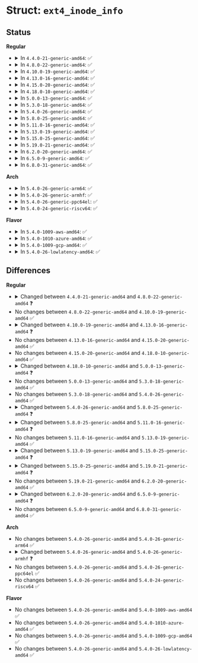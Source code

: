 # Struct: <code>ext4_inode_info</code>

## Status
<b>Regular</b>
<ul>
<li>
<details>
<summary>In <code>4.4.0-21-generic-amd64</code>: ✅</summary>

```c
struct ext4_inode_info {
    __le32[15] i_data;
    __u32 i_dtime;
    ext4_fsblk_t i_file_acl;
    ext4_group_t i_block_group;
    ext4_lblk_t i_dir_start_lookup;
    long unsigned int i_flags;
    struct rw_semaphore xattr_sem;
    struct list_head i_orphan;
    loff_t i_disksize;
    struct rw_semaphore i_data_sem;
    struct inode vfs_inode;
    struct jbd2_inode * jinode;
    spinlock_t i_raw_lock;
    struct timespec i_crtime;
    struct list_head i_prealloc_list;
    spinlock_t i_prealloc_lock;
    struct ext4_es_tree i_es_tree;
    rwlock_t i_es_lock;
    struct list_head i_es_list;
    unsigned int i_es_all_nr;
    unsigned int i_es_shk_nr;
    ext4_lblk_t i_es_shrink_lblk;
    ext4_group_t i_last_alloc_group;
    unsigned int i_reserved_data_blocks;
    unsigned int i_reserved_meta_blocks;
    unsigned int i_allocated_meta_blocks;
    ext4_lblk_t i_da_metadata_calc_last_lblock;
    int i_da_metadata_calc_len;
    __u16 i_extra_isize;
    u16 i_inline_off;
    u16 i_inline_size;
    qsize_t i_reserved_quota;
    spinlock_t i_completed_io_lock;
    struct list_head i_rsv_conversion_list;
    atomic_t i_ioend_count;
    atomic_t i_unwritten;
    struct work_struct i_rsv_conversion_work;
    spinlock_t i_block_reservation_lock;
    tid_t i_sync_tid;
    tid_t i_datasync_tid;
    struct dquot *[3] i_dquot;
    __u32 i_csum_seed;
    struct ext4_crypt_info * i_crypt_info;
}
```
</details>
</li>
<li>
<details>
<summary>In <code>4.8.0-22-generic-amd64</code>: ✅</summary>

```c
struct ext4_inode_info {
    __le32[15] i_data;
    __u32 i_dtime;
    ext4_fsblk_t i_file_acl;
    ext4_group_t i_block_group;
    ext4_lblk_t i_dir_start_lookup;
    long unsigned int i_flags;
    struct rw_semaphore xattr_sem;
    struct list_head i_orphan;
    loff_t i_disksize;
    struct rw_semaphore i_data_sem;
    struct rw_semaphore i_mmap_sem;
    struct inode vfs_inode;
    struct jbd2_inode * jinode;
    spinlock_t i_raw_lock;
    struct timespec i_crtime;
    struct list_head i_prealloc_list;
    spinlock_t i_prealloc_lock;
    struct ext4_es_tree i_es_tree;
    rwlock_t i_es_lock;
    struct list_head i_es_list;
    unsigned int i_es_all_nr;
    unsigned int i_es_shk_nr;
    ext4_lblk_t i_es_shrink_lblk;
    ext4_group_t i_last_alloc_group;
    unsigned int i_reserved_data_blocks;
    unsigned int i_reserved_meta_blocks;
    unsigned int i_allocated_meta_blocks;
    ext4_lblk_t i_da_metadata_calc_last_lblock;
    int i_da_metadata_calc_len;
    __u16 i_extra_isize;
    u16 i_inline_off;
    u16 i_inline_size;
    qsize_t i_reserved_quota;
    spinlock_t i_completed_io_lock;
    struct list_head i_rsv_conversion_list;
    struct work_struct i_rsv_conversion_work;
    atomic_t i_unwritten;
    spinlock_t i_block_reservation_lock;
    tid_t i_sync_tid;
    tid_t i_datasync_tid;
    struct dquot *[3] i_dquot;
    __u32 i_csum_seed;
    kprojid_t i_projid;
}
```
</details>
</li>
<li>
<details>
<summary>In <code>4.10.0-19-generic-amd64</code>: ✅</summary>

```c
struct ext4_inode_info {
    __le32[15] i_data;
    __u32 i_dtime;
    ext4_fsblk_t i_file_acl;
    ext4_group_t i_block_group;
    ext4_lblk_t i_dir_start_lookup;
    long unsigned int i_flags;
    struct rw_semaphore xattr_sem;
    struct list_head i_orphan;
    loff_t i_disksize;
    struct rw_semaphore i_data_sem;
    struct rw_semaphore i_mmap_sem;
    struct inode vfs_inode;
    struct jbd2_inode * jinode;
    spinlock_t i_raw_lock;
    struct timespec i_crtime;
    struct list_head i_prealloc_list;
    spinlock_t i_prealloc_lock;
    struct ext4_es_tree i_es_tree;
    rwlock_t i_es_lock;
    struct list_head i_es_list;
    unsigned int i_es_all_nr;
    unsigned int i_es_shk_nr;
    ext4_lblk_t i_es_shrink_lblk;
    ext4_group_t i_last_alloc_group;
    unsigned int i_reserved_data_blocks;
    unsigned int i_reserved_meta_blocks;
    unsigned int i_allocated_meta_blocks;
    ext4_lblk_t i_da_metadata_calc_last_lblock;
    int i_da_metadata_calc_len;
    __u16 i_extra_isize;
    u16 i_inline_off;
    u16 i_inline_size;
    qsize_t i_reserved_quota;
    spinlock_t i_completed_io_lock;
    struct list_head i_rsv_conversion_list;
    struct work_struct i_rsv_conversion_work;
    atomic_t i_unwritten;
    spinlock_t i_block_reservation_lock;
    tid_t i_sync_tid;
    tid_t i_datasync_tid;
    struct dquot *[3] i_dquot;
    __u32 i_csum_seed;
    kprojid_t i_projid;
}
```
</details>
</li>
<li>
<details>
<summary>In <code>4.13.0-16-generic-amd64</code>: ✅</summary>

```c
struct ext4_inode_info {
    __le32[15] i_data;
    __u32 i_dtime;
    ext4_fsblk_t i_file_acl;
    ext4_group_t i_block_group;
    ext4_lblk_t i_dir_start_lookup;
    long unsigned int i_flags;
    struct rw_semaphore xattr_sem;
    struct list_head i_orphan;
    loff_t i_disksize;
    struct rw_semaphore i_data_sem;
    struct rw_semaphore i_mmap_sem;
    struct inode vfs_inode;
    struct jbd2_inode * jinode;
    spinlock_t i_raw_lock;
    struct timespec i_crtime;
    struct list_head i_prealloc_list;
    spinlock_t i_prealloc_lock;
    struct ext4_es_tree i_es_tree;
    rwlock_t i_es_lock;
    struct list_head i_es_list;
    unsigned int i_es_all_nr;
    unsigned int i_es_shk_nr;
    ext4_lblk_t i_es_shrink_lblk;
    ext4_group_t i_last_alloc_group;
    unsigned int i_reserved_data_blocks;
    ext4_lblk_t i_da_metadata_calc_last_lblock;
    int i_da_metadata_calc_len;
    __u16 i_extra_isize;
    u16 i_inline_off;
    u16 i_inline_size;
    qsize_t i_reserved_quota;
    spinlock_t i_completed_io_lock;
    struct list_head i_rsv_conversion_list;
    struct work_struct i_rsv_conversion_work;
    atomic_t i_unwritten;
    spinlock_t i_block_reservation_lock;
    tid_t i_sync_tid;
    tid_t i_datasync_tid;
    struct dquot *[3] i_dquot;
    __u32 i_csum_seed;
    kprojid_t i_projid;
}
```
</details>
</li>
<li>
<details>
<summary>In <code>4.15.0-20-generic-amd64</code>: ✅</summary>

```c
struct ext4_inode_info {
    __le32[15] i_data;
    __u32 i_dtime;
    ext4_fsblk_t i_file_acl;
    ext4_group_t i_block_group;
    ext4_lblk_t i_dir_start_lookup;
    long unsigned int i_flags;
    struct rw_semaphore xattr_sem;
    struct list_head i_orphan;
    loff_t i_disksize;
    struct rw_semaphore i_data_sem;
    struct rw_semaphore i_mmap_sem;
    struct inode vfs_inode;
    struct jbd2_inode * jinode;
    spinlock_t i_raw_lock;
    struct timespec i_crtime;
    struct list_head i_prealloc_list;
    spinlock_t i_prealloc_lock;
    struct ext4_es_tree i_es_tree;
    rwlock_t i_es_lock;
    struct list_head i_es_list;
    unsigned int i_es_all_nr;
    unsigned int i_es_shk_nr;
    ext4_lblk_t i_es_shrink_lblk;
    ext4_group_t i_last_alloc_group;
    unsigned int i_reserved_data_blocks;
    ext4_lblk_t i_da_metadata_calc_last_lblock;
    int i_da_metadata_calc_len;
    __u16 i_extra_isize;
    u16 i_inline_off;
    u16 i_inline_size;
    qsize_t i_reserved_quota;
    spinlock_t i_completed_io_lock;
    struct list_head i_rsv_conversion_list;
    struct work_struct i_rsv_conversion_work;
    atomic_t i_unwritten;
    spinlock_t i_block_reservation_lock;
    tid_t i_sync_tid;
    tid_t i_datasync_tid;
    struct dquot *[3] i_dquot;
    __u32 i_csum_seed;
    kprojid_t i_projid;
}
```
</details>
</li>
<li>
<details>
<summary>In <code>4.18.0-10-generic-amd64</code>: ✅</summary>

```c
struct ext4_inode_info {
    __le32[15] i_data;
    __u32 i_dtime;
    ext4_fsblk_t i_file_acl;
    ext4_group_t i_block_group;
    ext4_lblk_t i_dir_start_lookup;
    long unsigned int i_flags;
    struct rw_semaphore xattr_sem;
    struct list_head i_orphan;
    loff_t i_disksize;
    struct rw_semaphore i_data_sem;
    struct rw_semaphore i_mmap_sem;
    struct inode vfs_inode;
    struct jbd2_inode * jinode;
    spinlock_t i_raw_lock;
    struct timespec i_crtime;
    struct list_head i_prealloc_list;
    spinlock_t i_prealloc_lock;
    struct ext4_es_tree i_es_tree;
    rwlock_t i_es_lock;
    struct list_head i_es_list;
    unsigned int i_es_all_nr;
    unsigned int i_es_shk_nr;
    ext4_lblk_t i_es_shrink_lblk;
    ext4_group_t i_last_alloc_group;
    unsigned int i_reserved_data_blocks;
    ext4_lblk_t i_da_metadata_calc_last_lblock;
    int i_da_metadata_calc_len;
    __u16 i_extra_isize;
    u16 i_inline_off;
    u16 i_inline_size;
    qsize_t i_reserved_quota;
    spinlock_t i_completed_io_lock;
    struct list_head i_rsv_conversion_list;
    struct work_struct i_rsv_conversion_work;
    atomic_t i_unwritten;
    spinlock_t i_block_reservation_lock;
    tid_t i_sync_tid;
    tid_t i_datasync_tid;
    struct dquot *[3] i_dquot;
    __u32 i_csum_seed;
    kprojid_t i_projid;
}
```
</details>
</li>
<li>
<details>
<summary>In <code>5.0.0-13-generic-amd64</code>: ✅</summary>

```c
struct ext4_inode_info {
    __le32[15] i_data;
    __u32 i_dtime;
    ext4_fsblk_t i_file_acl;
    ext4_group_t i_block_group;
    ext4_lblk_t i_dir_start_lookup;
    long unsigned int i_flags;
    struct rw_semaphore xattr_sem;
    struct list_head i_orphan;
    loff_t i_disksize;
    struct rw_semaphore i_data_sem;
    struct rw_semaphore i_mmap_sem;
    struct inode vfs_inode;
    struct jbd2_inode * jinode;
    spinlock_t i_raw_lock;
    struct timespec64 i_crtime;
    struct list_head i_prealloc_list;
    spinlock_t i_prealloc_lock;
    struct ext4_es_tree i_es_tree;
    rwlock_t i_es_lock;
    struct list_head i_es_list;
    unsigned int i_es_all_nr;
    unsigned int i_es_shk_nr;
    ext4_lblk_t i_es_shrink_lblk;
    ext4_group_t i_last_alloc_group;
    unsigned int i_reserved_data_blocks;
    ext4_lblk_t i_da_metadata_calc_last_lblock;
    int i_da_metadata_calc_len;
    struct ext4_pending_tree i_pending_tree;
    __u16 i_extra_isize;
    u16 i_inline_off;
    u16 i_inline_size;
    qsize_t i_reserved_quota;
    spinlock_t i_completed_io_lock;
    struct list_head i_rsv_conversion_list;
    struct work_struct i_rsv_conversion_work;
    atomic_t i_unwritten;
    spinlock_t i_block_reservation_lock;
    tid_t i_sync_tid;
    tid_t i_datasync_tid;
    struct dquot *[3] i_dquot;
    __u32 i_csum_seed;
    kprojid_t i_projid;
}
```
</details>
</li>
<li>
<details>
<summary>In <code>5.3.0-18-generic-amd64</code>: ✅</summary>

```c
struct ext4_inode_info {
    __le32[15] i_data;
    __u32 i_dtime;
    ext4_fsblk_t i_file_acl;
    ext4_group_t i_block_group;
    ext4_lblk_t i_dir_start_lookup;
    long unsigned int i_flags;
    struct rw_semaphore xattr_sem;
    struct list_head i_orphan;
    loff_t i_disksize;
    struct rw_semaphore i_data_sem;
    struct rw_semaphore i_mmap_sem;
    struct inode vfs_inode;
    struct jbd2_inode * jinode;
    spinlock_t i_raw_lock;
    struct timespec64 i_crtime;
    struct list_head i_prealloc_list;
    spinlock_t i_prealloc_lock;
    struct ext4_es_tree i_es_tree;
    rwlock_t i_es_lock;
    struct list_head i_es_list;
    unsigned int i_es_all_nr;
    unsigned int i_es_shk_nr;
    ext4_lblk_t i_es_shrink_lblk;
    ext4_group_t i_last_alloc_group;
    unsigned int i_reserved_data_blocks;
    ext4_lblk_t i_da_metadata_calc_last_lblock;
    int i_da_metadata_calc_len;
    struct ext4_pending_tree i_pending_tree;
    __u16 i_extra_isize;
    u16 i_inline_off;
    u16 i_inline_size;
    qsize_t i_reserved_quota;
    spinlock_t i_completed_io_lock;
    struct list_head i_rsv_conversion_list;
    struct work_struct i_rsv_conversion_work;
    atomic_t i_unwritten;
    spinlock_t i_block_reservation_lock;
    tid_t i_sync_tid;
    tid_t i_datasync_tid;
    struct dquot *[3] i_dquot;
    __u32 i_csum_seed;
    kprojid_t i_projid;
}
```
</details>
</li>
<li>
<details>
<summary>In <code>5.4.0-26-generic-amd64</code>: ✅</summary>

```c
struct ext4_inode_info {
    __le32[15] i_data;
    __u32 i_dtime;
    ext4_fsblk_t i_file_acl;
    ext4_group_t i_block_group;
    ext4_lblk_t i_dir_start_lookup;
    long unsigned int i_flags;
    struct rw_semaphore xattr_sem;
    struct list_head i_orphan;
    loff_t i_disksize;
    struct rw_semaphore i_data_sem;
    struct rw_semaphore i_mmap_sem;
    struct inode vfs_inode;
    struct jbd2_inode * jinode;
    spinlock_t i_raw_lock;
    struct timespec64 i_crtime;
    struct list_head i_prealloc_list;
    spinlock_t i_prealloc_lock;
    struct ext4_es_tree i_es_tree;
    rwlock_t i_es_lock;
    struct list_head i_es_list;
    unsigned int i_es_all_nr;
    unsigned int i_es_shk_nr;
    ext4_lblk_t i_es_shrink_lblk;
    ext4_group_t i_last_alloc_group;
    unsigned int i_reserved_data_blocks;
    ext4_lblk_t i_da_metadata_calc_last_lblock;
    int i_da_metadata_calc_len;
    struct ext4_pending_tree i_pending_tree;
    __u16 i_extra_isize;
    u16 i_inline_off;
    u16 i_inline_size;
    qsize_t i_reserved_quota;
    spinlock_t i_completed_io_lock;
    struct list_head i_rsv_conversion_list;
    struct work_struct i_rsv_conversion_work;
    atomic_t i_unwritten;
    spinlock_t i_block_reservation_lock;
    tid_t i_sync_tid;
    tid_t i_datasync_tid;
    struct dquot *[3] i_dquot;
    __u32 i_csum_seed;
    kprojid_t i_projid;
}
```
</details>
</li>
<li>
<details>
<summary>In <code>5.8.0-25-generic-amd64</code>: ✅</summary>

```c
struct ext4_inode_info {
    __le32[15] i_data;
    __u32 i_dtime;
    ext4_fsblk_t i_file_acl;
    ext4_group_t i_block_group;
    ext4_lblk_t i_dir_start_lookup;
    long unsigned int i_flags;
    struct rw_semaphore xattr_sem;
    struct list_head i_orphan;
    loff_t i_disksize;
    struct rw_semaphore i_data_sem;
    struct rw_semaphore i_mmap_sem;
    struct inode vfs_inode;
    struct jbd2_inode * jinode;
    spinlock_t i_raw_lock;
    struct timespec64 i_crtime;
    atomic_t i_prealloc_active;
    struct list_head i_prealloc_list;
    spinlock_t i_prealloc_lock;
    struct ext4_es_tree i_es_tree;
    rwlock_t i_es_lock;
    struct list_head i_es_list;
    unsigned int i_es_all_nr;
    unsigned int i_es_shk_nr;
    ext4_lblk_t i_es_shrink_lblk;
    ext4_group_t i_last_alloc_group;
    unsigned int i_reserved_data_blocks;
    struct ext4_pending_tree i_pending_tree;
    __u16 i_extra_isize;
    u16 i_inline_off;
    u16 i_inline_size;
    qsize_t i_reserved_quota;
    spinlock_t i_completed_io_lock;
    struct list_head i_rsv_conversion_list;
    struct work_struct i_rsv_conversion_work;
    atomic_t i_unwritten;
    spinlock_t i_block_reservation_lock;
    tid_t i_sync_tid;
    tid_t i_datasync_tid;
    struct dquot *[3] i_dquot;
    __u32 i_csum_seed;
    kprojid_t i_projid;
}
```
</details>
</li>
<li>
<details>
<summary>In <code>5.11.0-16-generic-amd64</code>: ✅</summary>

```c
struct ext4_inode_info {
    __le32[15] i_data;
    __u32 i_dtime;
    ext4_fsblk_t i_file_acl;
    ext4_group_t i_block_group;
    ext4_lblk_t i_dir_start_lookup;
    long unsigned int i_flags;
    struct rw_semaphore xattr_sem;
    struct list_head i_orphan;
    struct list_head i_fc_list;
    ext4_lblk_t i_fc_lblk_start;
    ext4_lblk_t i_fc_lblk_len;
    atomic_t i_fc_updates;
    wait_queue_head_t i_fc_wait;
    struct mutex i_fc_lock;
    loff_t i_disksize;
    struct rw_semaphore i_data_sem;
    struct rw_semaphore i_mmap_sem;
    struct inode vfs_inode;
    struct jbd2_inode * jinode;
    spinlock_t i_raw_lock;
    struct timespec64 i_crtime;
    atomic_t i_prealloc_active;
    struct list_head i_prealloc_list;
    spinlock_t i_prealloc_lock;
    struct ext4_es_tree i_es_tree;
    rwlock_t i_es_lock;
    struct list_head i_es_list;
    unsigned int i_es_all_nr;
    unsigned int i_es_shk_nr;
    ext4_lblk_t i_es_shrink_lblk;
    ext4_group_t i_last_alloc_group;
    unsigned int i_reserved_data_blocks;
    struct ext4_pending_tree i_pending_tree;
    __u16 i_extra_isize;
    u16 i_inline_off;
    u16 i_inline_size;
    qsize_t i_reserved_quota;
    spinlock_t i_completed_io_lock;
    struct list_head i_rsv_conversion_list;
    struct work_struct i_rsv_conversion_work;
    atomic_t i_unwritten;
    spinlock_t i_block_reservation_lock;
    tid_t i_sync_tid;
    tid_t i_datasync_tid;
    struct dquot *[3] i_dquot;
    __u32 i_csum_seed;
    kprojid_t i_projid;
}
```
</details>
</li>
<li>
<details>
<summary>In <code>5.13.0-19-generic-amd64</code>: ✅</summary>

```c
struct ext4_inode_info {
    __le32[15] i_data;
    __u32 i_dtime;
    ext4_fsblk_t i_file_acl;
    ext4_group_t i_block_group;
    ext4_lblk_t i_dir_start_lookup;
    long unsigned int i_flags;
    struct rw_semaphore xattr_sem;
    struct list_head i_orphan;
    struct list_head i_fc_list;
    ext4_lblk_t i_fc_lblk_start;
    ext4_lblk_t i_fc_lblk_len;
    atomic_t i_fc_updates;
    wait_queue_head_t i_fc_wait;
    struct mutex i_fc_lock;
    loff_t i_disksize;
    struct rw_semaphore i_data_sem;
    struct rw_semaphore i_mmap_sem;
    struct inode vfs_inode;
    struct jbd2_inode * jinode;
    spinlock_t i_raw_lock;
    struct timespec64 i_crtime;
    atomic_t i_prealloc_active;
    struct list_head i_prealloc_list;
    spinlock_t i_prealloc_lock;
    struct ext4_es_tree i_es_tree;
    rwlock_t i_es_lock;
    struct list_head i_es_list;
    unsigned int i_es_all_nr;
    unsigned int i_es_shk_nr;
    ext4_lblk_t i_es_shrink_lblk;
    ext4_group_t i_last_alloc_group;
    unsigned int i_reserved_data_blocks;
    struct ext4_pending_tree i_pending_tree;
    __u16 i_extra_isize;
    u16 i_inline_off;
    u16 i_inline_size;
    qsize_t i_reserved_quota;
    spinlock_t i_completed_io_lock;
    struct list_head i_rsv_conversion_list;
    struct work_struct i_rsv_conversion_work;
    atomic_t i_unwritten;
    spinlock_t i_block_reservation_lock;
    tid_t i_sync_tid;
    tid_t i_datasync_tid;
    struct dquot *[3] i_dquot;
    __u32 i_csum_seed;
    kprojid_t i_projid;
}
```
</details>
</li>
<li>
<details>
<summary>In <code>5.15.0-25-generic-amd64</code>: ✅</summary>

```c
struct ext4_inode_info {
    __le32[15] i_data;
    __u32 i_dtime;
    ext4_fsblk_t i_file_acl;
    ext4_group_t i_block_group;
    ext4_lblk_t i_dir_start_lookup;
    long unsigned int i_flags;
    struct rw_semaphore xattr_sem;
    struct list_head i_orphan;
    unsigned int i_orphan_idx;
    struct list_head i_fc_list;
    ext4_lblk_t i_fc_lblk_start;
    ext4_lblk_t i_fc_lblk_len;
    atomic_t i_fc_updates;
    wait_queue_head_t i_fc_wait;
    struct mutex i_fc_lock;
    loff_t i_disksize;
    struct rw_semaphore i_data_sem;
    struct inode vfs_inode;
    struct jbd2_inode * jinode;
    spinlock_t i_raw_lock;
    struct timespec64 i_crtime;
    atomic_t i_prealloc_active;
    struct list_head i_prealloc_list;
    spinlock_t i_prealloc_lock;
    struct ext4_es_tree i_es_tree;
    rwlock_t i_es_lock;
    struct list_head i_es_list;
    unsigned int i_es_all_nr;
    unsigned int i_es_shk_nr;
    ext4_lblk_t i_es_shrink_lblk;
    ext4_group_t i_last_alloc_group;
    unsigned int i_reserved_data_blocks;
    struct ext4_pending_tree i_pending_tree;
    __u16 i_extra_isize;
    u16 i_inline_off;
    u16 i_inline_size;
    qsize_t i_reserved_quota;
    spinlock_t i_completed_io_lock;
    struct list_head i_rsv_conversion_list;
    struct work_struct i_rsv_conversion_work;
    atomic_t i_unwritten;
    spinlock_t i_block_reservation_lock;
    tid_t i_sync_tid;
    tid_t i_datasync_tid;
    struct dquot *[3] i_dquot;
    __u32 i_csum_seed;
    kprojid_t i_projid;
}
```
</details>
</li>
<li>
<details>
<summary>In <code>5.19.0-21-generic-amd64</code>: ✅</summary>

```c
struct ext4_inode_info {
    __le32[15] i_data;
    __u32 i_dtime;
    ext4_fsblk_t i_file_acl;
    ext4_group_t i_block_group;
    ext4_lblk_t i_dir_start_lookup;
    long unsigned int i_flags;
    struct rw_semaphore xattr_sem;
    struct list_head i_orphan;
    unsigned int i_orphan_idx;
    struct list_head i_fc_dilist;
    struct list_head i_fc_list;
    ext4_lblk_t i_fc_lblk_start;
    ext4_lblk_t i_fc_lblk_len;
    atomic_t i_fc_updates;
    wait_queue_head_t i_fc_wait;
    struct mutex i_fc_lock;
    loff_t i_disksize;
    struct rw_semaphore i_data_sem;
    struct inode vfs_inode;
    struct jbd2_inode * jinode;
    spinlock_t i_raw_lock;
    struct timespec64 i_crtime;
    atomic_t i_prealloc_active;
    struct list_head i_prealloc_list;
    spinlock_t i_prealloc_lock;
    struct ext4_es_tree i_es_tree;
    rwlock_t i_es_lock;
    struct list_head i_es_list;
    unsigned int i_es_all_nr;
    unsigned int i_es_shk_nr;
    ext4_lblk_t i_es_shrink_lblk;
    ext4_group_t i_last_alloc_group;
    unsigned int i_reserved_data_blocks;
    struct ext4_pending_tree i_pending_tree;
    __u16 i_extra_isize;
    u16 i_inline_off;
    u16 i_inline_size;
    qsize_t i_reserved_quota;
    spinlock_t i_completed_io_lock;
    struct list_head i_rsv_conversion_list;
    struct work_struct i_rsv_conversion_work;
    atomic_t i_unwritten;
    spinlock_t i_block_reservation_lock;
    tid_t i_sync_tid;
    tid_t i_datasync_tid;
    struct dquot *[3] i_dquot;
    __u32 i_csum_seed;
    kprojid_t i_projid;
}
```
</details>
</li>
<li>
<details>
<summary>In <code>6.2.0-20-generic-amd64</code>: ✅</summary>

```c
struct ext4_inode_info {
    __le32[15] i_data;
    __u32 i_dtime;
    ext4_fsblk_t i_file_acl;
    ext4_group_t i_block_group;
    ext4_lblk_t i_dir_start_lookup;
    long unsigned int i_flags;
    struct rw_semaphore xattr_sem;
    struct list_head i_orphan;
    unsigned int i_orphan_idx;
    struct list_head i_fc_dilist;
    struct list_head i_fc_list;
    ext4_lblk_t i_fc_lblk_start;
    ext4_lblk_t i_fc_lblk_len;
    atomic_t i_fc_updates;
    wait_queue_head_t i_fc_wait;
    struct mutex i_fc_lock;
    loff_t i_disksize;
    struct rw_semaphore i_data_sem;
    struct inode vfs_inode;
    struct jbd2_inode * jinode;
    spinlock_t i_raw_lock;
    struct timespec64 i_crtime;
    atomic_t i_prealloc_active;
    struct list_head i_prealloc_list;
    spinlock_t i_prealloc_lock;
    struct ext4_es_tree i_es_tree;
    rwlock_t i_es_lock;
    struct list_head i_es_list;
    unsigned int i_es_all_nr;
    unsigned int i_es_shk_nr;
    ext4_lblk_t i_es_shrink_lblk;
    ext4_group_t i_last_alloc_group;
    unsigned int i_reserved_data_blocks;
    struct ext4_pending_tree i_pending_tree;
    __u16 i_extra_isize;
    u16 i_inline_off;
    u16 i_inline_size;
    qsize_t i_reserved_quota;
    spinlock_t i_completed_io_lock;
    struct list_head i_rsv_conversion_list;
    struct work_struct i_rsv_conversion_work;
    atomic_t i_unwritten;
    spinlock_t i_block_reservation_lock;
    tid_t i_sync_tid;
    tid_t i_datasync_tid;
    struct dquot *[3] i_dquot;
    __u32 i_csum_seed;
    kprojid_t i_projid;
}
```
</details>
</li>
<li>
<details>
<summary>In <code>6.5.0-9-generic-amd64</code>: ✅</summary>

```c
struct ext4_inode_info {
    __le32[15] i_data;
    __u32 i_dtime;
    ext4_fsblk_t i_file_acl;
    ext4_group_t i_block_group;
    ext4_lblk_t i_dir_start_lookup;
    long unsigned int i_flags;
    struct rw_semaphore xattr_sem;
    struct list_head i_orphan;
    unsigned int i_orphan_idx;
    struct list_head i_fc_dilist;
    struct list_head i_fc_list;
    ext4_lblk_t i_fc_lblk_start;
    ext4_lblk_t i_fc_lblk_len;
    atomic_t i_fc_updates;
    wait_queue_head_t i_fc_wait;
    struct mutex i_fc_lock;
    loff_t i_disksize;
    struct rw_semaphore i_data_sem;
    struct inode vfs_inode;
    struct jbd2_inode * jinode;
    spinlock_t i_raw_lock;
    struct timespec64 i_crtime;
    atomic_t i_prealloc_active;
    struct rb_root i_prealloc_node;
    rwlock_t i_prealloc_lock;
    struct ext4_es_tree i_es_tree;
    rwlock_t i_es_lock;
    struct list_head i_es_list;
    unsigned int i_es_all_nr;
    unsigned int i_es_shk_nr;
    ext4_lblk_t i_es_shrink_lblk;
    ext4_group_t i_last_alloc_group;
    unsigned int i_reserved_data_blocks;
    struct ext4_pending_tree i_pending_tree;
    __u16 i_extra_isize;
    u16 i_inline_off;
    u16 i_inline_size;
    qsize_t i_reserved_quota;
    spinlock_t i_completed_io_lock;
    struct list_head i_rsv_conversion_list;
    struct work_struct i_rsv_conversion_work;
    atomic_t i_unwritten;
    spinlock_t i_block_reservation_lock;
    tid_t i_sync_tid;
    tid_t i_datasync_tid;
    struct dquot *[3] i_dquot;
    __u32 i_csum_seed;
    kprojid_t i_projid;
}
```
</details>
</li>
<li>
<details>
<summary>In <code>6.8.0-31-generic-amd64</code>: ✅</summary>

```c
struct ext4_inode_info {
    __le32[15] i_data;
    __u32 i_dtime;
    ext4_fsblk_t i_file_acl;
    ext4_group_t i_block_group;
    ext4_lblk_t i_dir_start_lookup;
    long unsigned int i_flags;
    struct rw_semaphore xattr_sem;
    struct list_head i_orphan;
    unsigned int i_orphan_idx;
    struct list_head i_fc_dilist;
    struct list_head i_fc_list;
    ext4_lblk_t i_fc_lblk_start;
    ext4_lblk_t i_fc_lblk_len;
    atomic_t i_fc_updates;
    wait_queue_head_t i_fc_wait;
    struct mutex i_fc_lock;
    loff_t i_disksize;
    struct rw_semaphore i_data_sem;
    struct inode vfs_inode;
    struct jbd2_inode * jinode;
    spinlock_t i_raw_lock;
    struct timespec64 i_crtime;
    atomic_t i_prealloc_active;
    struct rb_root i_prealloc_node;
    rwlock_t i_prealloc_lock;
    struct ext4_es_tree i_es_tree;
    rwlock_t i_es_lock;
    struct list_head i_es_list;
    unsigned int i_es_all_nr;
    unsigned int i_es_shk_nr;
    ext4_lblk_t i_es_shrink_lblk;
    ext4_group_t i_last_alloc_group;
    unsigned int i_reserved_data_blocks;
    struct ext4_pending_tree i_pending_tree;
    __u16 i_extra_isize;
    u16 i_inline_off;
    u16 i_inline_size;
    qsize_t i_reserved_quota;
    spinlock_t i_completed_io_lock;
    struct list_head i_rsv_conversion_list;
    struct work_struct i_rsv_conversion_work;
    atomic_t i_unwritten;
    spinlock_t i_block_reservation_lock;
    tid_t i_sync_tid;
    tid_t i_datasync_tid;
    struct dquot *[3] i_dquot;
    __u32 i_csum_seed;
    kprojid_t i_projid;
}
```
</details>
</li>
</ul>
<b>Arch</b>
<ul>
<li>
<details>
<summary>In <code>5.4.0-26-generic-arm64</code>: ✅</summary>

```c
struct ext4_inode_info {
    __le32[15] i_data;
    __u32 i_dtime;
    ext4_fsblk_t i_file_acl;
    ext4_group_t i_block_group;
    ext4_lblk_t i_dir_start_lookup;
    long unsigned int i_flags;
    struct rw_semaphore xattr_sem;
    struct list_head i_orphan;
    loff_t i_disksize;
    struct rw_semaphore i_data_sem;
    struct rw_semaphore i_mmap_sem;
    struct inode vfs_inode;
    struct jbd2_inode * jinode;
    spinlock_t i_raw_lock;
    struct timespec64 i_crtime;
    struct list_head i_prealloc_list;
    spinlock_t i_prealloc_lock;
    struct ext4_es_tree i_es_tree;
    rwlock_t i_es_lock;
    struct list_head i_es_list;
    unsigned int i_es_all_nr;
    unsigned int i_es_shk_nr;
    ext4_lblk_t i_es_shrink_lblk;
    ext4_group_t i_last_alloc_group;
    unsigned int i_reserved_data_blocks;
    ext4_lblk_t i_da_metadata_calc_last_lblock;
    int i_da_metadata_calc_len;
    struct ext4_pending_tree i_pending_tree;
    __u16 i_extra_isize;
    u16 i_inline_off;
    u16 i_inline_size;
    qsize_t i_reserved_quota;
    spinlock_t i_completed_io_lock;
    struct list_head i_rsv_conversion_list;
    struct work_struct i_rsv_conversion_work;
    atomic_t i_unwritten;
    spinlock_t i_block_reservation_lock;
    tid_t i_sync_tid;
    tid_t i_datasync_tid;
    struct dquot *[3] i_dquot;
    __u32 i_csum_seed;
    kprojid_t i_projid;
}
```
</details>
</li>
<li>
<details>
<summary>In <code>5.4.0-26-generic-armhf</code>: ✅</summary>

```c
struct ext4_inode_info {
    __le32[15] i_data;
    __u32 i_dtime;
    ext4_fsblk_t i_file_acl;
    ext4_group_t i_block_group;
    ext4_lblk_t i_dir_start_lookup;
    long unsigned int i_state_flags;
    long unsigned int i_flags;
    struct rw_semaphore xattr_sem;
    struct list_head i_orphan;
    loff_t i_disksize;
    struct rw_semaphore i_data_sem;
    struct rw_semaphore i_mmap_sem;
    struct inode vfs_inode;
    struct jbd2_inode * jinode;
    spinlock_t i_raw_lock;
    struct timespec64 i_crtime;
    struct list_head i_prealloc_list;
    spinlock_t i_prealloc_lock;
    struct ext4_es_tree i_es_tree;
    rwlock_t i_es_lock;
    struct list_head i_es_list;
    unsigned int i_es_all_nr;
    unsigned int i_es_shk_nr;
    ext4_lblk_t i_es_shrink_lblk;
    ext4_group_t i_last_alloc_group;
    unsigned int i_reserved_data_blocks;
    ext4_lblk_t i_da_metadata_calc_last_lblock;
    int i_da_metadata_calc_len;
    struct ext4_pending_tree i_pending_tree;
    __u16 i_extra_isize;
    u16 i_inline_off;
    u16 i_inline_size;
    qsize_t i_reserved_quota;
    spinlock_t i_completed_io_lock;
    struct list_head i_rsv_conversion_list;
    struct work_struct i_rsv_conversion_work;
    atomic_t i_unwritten;
    spinlock_t i_block_reservation_lock;
    tid_t i_sync_tid;
    tid_t i_datasync_tid;
    struct dquot *[3] i_dquot;
    __u32 i_csum_seed;
    kprojid_t i_projid;
}
```
</details>
</li>
<li>
<details>
<summary>In <code>5.4.0-26-generic-ppc64el</code>: ✅</summary>

```c
struct ext4_inode_info {
    __le32[15] i_data;
    __u32 i_dtime;
    ext4_fsblk_t i_file_acl;
    ext4_group_t i_block_group;
    ext4_lblk_t i_dir_start_lookup;
    long unsigned int i_flags;
    struct rw_semaphore xattr_sem;
    struct list_head i_orphan;
    loff_t i_disksize;
    struct rw_semaphore i_data_sem;
    struct rw_semaphore i_mmap_sem;
    struct inode vfs_inode;
    struct jbd2_inode * jinode;
    spinlock_t i_raw_lock;
    struct timespec64 i_crtime;
    struct list_head i_prealloc_list;
    spinlock_t i_prealloc_lock;
    struct ext4_es_tree i_es_tree;
    rwlock_t i_es_lock;
    struct list_head i_es_list;
    unsigned int i_es_all_nr;
    unsigned int i_es_shk_nr;
    ext4_lblk_t i_es_shrink_lblk;
    ext4_group_t i_last_alloc_group;
    unsigned int i_reserved_data_blocks;
    ext4_lblk_t i_da_metadata_calc_last_lblock;
    int i_da_metadata_calc_len;
    struct ext4_pending_tree i_pending_tree;
    __u16 i_extra_isize;
    u16 i_inline_off;
    u16 i_inline_size;
    qsize_t i_reserved_quota;
    spinlock_t i_completed_io_lock;
    struct list_head i_rsv_conversion_list;
    struct work_struct i_rsv_conversion_work;
    atomic_t i_unwritten;
    spinlock_t i_block_reservation_lock;
    tid_t i_sync_tid;
    tid_t i_datasync_tid;
    struct dquot *[3] i_dquot;
    __u32 i_csum_seed;
    kprojid_t i_projid;
}
```
</details>
</li>
<li>
<details>
<summary>In <code>5.4.0-24-generic-riscv64</code>: ✅</summary>

```c
struct ext4_inode_info {
    __le32[15] i_data;
    __u32 i_dtime;
    ext4_fsblk_t i_file_acl;
    ext4_group_t i_block_group;
    ext4_lblk_t i_dir_start_lookup;
    long unsigned int i_flags;
    struct rw_semaphore xattr_sem;
    struct list_head i_orphan;
    loff_t i_disksize;
    struct rw_semaphore i_data_sem;
    struct rw_semaphore i_mmap_sem;
    struct inode vfs_inode;
    struct jbd2_inode * jinode;
    spinlock_t i_raw_lock;
    struct timespec64 i_crtime;
    struct list_head i_prealloc_list;
    spinlock_t i_prealloc_lock;
    struct ext4_es_tree i_es_tree;
    rwlock_t i_es_lock;
    struct list_head i_es_list;
    unsigned int i_es_all_nr;
    unsigned int i_es_shk_nr;
    ext4_lblk_t i_es_shrink_lblk;
    ext4_group_t i_last_alloc_group;
    unsigned int i_reserved_data_blocks;
    ext4_lblk_t i_da_metadata_calc_last_lblock;
    int i_da_metadata_calc_len;
    struct ext4_pending_tree i_pending_tree;
    __u16 i_extra_isize;
    u16 i_inline_off;
    u16 i_inline_size;
    qsize_t i_reserved_quota;
    spinlock_t i_completed_io_lock;
    struct list_head i_rsv_conversion_list;
    struct work_struct i_rsv_conversion_work;
    atomic_t i_unwritten;
    spinlock_t i_block_reservation_lock;
    tid_t i_sync_tid;
    tid_t i_datasync_tid;
    struct dquot *[3] i_dquot;
    __u32 i_csum_seed;
    kprojid_t i_projid;
}
```
</details>
</li>
</ul>
<b>Flavor</b>
<ul>
<li>
<details>
<summary>In <code>5.4.0-1009-aws-amd64</code>: ✅</summary>

```c
struct ext4_inode_info {
    __le32[15] i_data;
    __u32 i_dtime;
    ext4_fsblk_t i_file_acl;
    ext4_group_t i_block_group;
    ext4_lblk_t i_dir_start_lookup;
    long unsigned int i_flags;
    struct rw_semaphore xattr_sem;
    struct list_head i_orphan;
    loff_t i_disksize;
    struct rw_semaphore i_data_sem;
    struct rw_semaphore i_mmap_sem;
    struct inode vfs_inode;
    struct jbd2_inode * jinode;
    spinlock_t i_raw_lock;
    struct timespec64 i_crtime;
    struct list_head i_prealloc_list;
    spinlock_t i_prealloc_lock;
    struct ext4_es_tree i_es_tree;
    rwlock_t i_es_lock;
    struct list_head i_es_list;
    unsigned int i_es_all_nr;
    unsigned int i_es_shk_nr;
    ext4_lblk_t i_es_shrink_lblk;
    ext4_group_t i_last_alloc_group;
    unsigned int i_reserved_data_blocks;
    ext4_lblk_t i_da_metadata_calc_last_lblock;
    int i_da_metadata_calc_len;
    struct ext4_pending_tree i_pending_tree;
    __u16 i_extra_isize;
    u16 i_inline_off;
    u16 i_inline_size;
    qsize_t i_reserved_quota;
    spinlock_t i_completed_io_lock;
    struct list_head i_rsv_conversion_list;
    struct work_struct i_rsv_conversion_work;
    atomic_t i_unwritten;
    spinlock_t i_block_reservation_lock;
    tid_t i_sync_tid;
    tid_t i_datasync_tid;
    struct dquot *[3] i_dquot;
    __u32 i_csum_seed;
    kprojid_t i_projid;
}
```
</details>
</li>
<li>
<details>
<summary>In <code>5.4.0-1010-azure-amd64</code>: ✅</summary>

```c
struct ext4_inode_info {
    __le32[15] i_data;
    __u32 i_dtime;
    ext4_fsblk_t i_file_acl;
    ext4_group_t i_block_group;
    ext4_lblk_t i_dir_start_lookup;
    long unsigned int i_flags;
    struct rw_semaphore xattr_sem;
    struct list_head i_orphan;
    loff_t i_disksize;
    struct rw_semaphore i_data_sem;
    struct rw_semaphore i_mmap_sem;
    struct inode vfs_inode;
    struct jbd2_inode * jinode;
    spinlock_t i_raw_lock;
    struct timespec64 i_crtime;
    struct list_head i_prealloc_list;
    spinlock_t i_prealloc_lock;
    struct ext4_es_tree i_es_tree;
    rwlock_t i_es_lock;
    struct list_head i_es_list;
    unsigned int i_es_all_nr;
    unsigned int i_es_shk_nr;
    ext4_lblk_t i_es_shrink_lblk;
    ext4_group_t i_last_alloc_group;
    unsigned int i_reserved_data_blocks;
    ext4_lblk_t i_da_metadata_calc_last_lblock;
    int i_da_metadata_calc_len;
    struct ext4_pending_tree i_pending_tree;
    __u16 i_extra_isize;
    u16 i_inline_off;
    u16 i_inline_size;
    qsize_t i_reserved_quota;
    spinlock_t i_completed_io_lock;
    struct list_head i_rsv_conversion_list;
    struct work_struct i_rsv_conversion_work;
    atomic_t i_unwritten;
    spinlock_t i_block_reservation_lock;
    tid_t i_sync_tid;
    tid_t i_datasync_tid;
    struct dquot *[3] i_dquot;
    __u32 i_csum_seed;
    kprojid_t i_projid;
}
```
</details>
</li>
<li>
<details>
<summary>In <code>5.4.0-1009-gcp-amd64</code>: ✅</summary>

```c
struct ext4_inode_info {
    __le32[15] i_data;
    __u32 i_dtime;
    ext4_fsblk_t i_file_acl;
    ext4_group_t i_block_group;
    ext4_lblk_t i_dir_start_lookup;
    long unsigned int i_flags;
    struct rw_semaphore xattr_sem;
    struct list_head i_orphan;
    loff_t i_disksize;
    struct rw_semaphore i_data_sem;
    struct rw_semaphore i_mmap_sem;
    struct inode vfs_inode;
    struct jbd2_inode * jinode;
    spinlock_t i_raw_lock;
    struct timespec64 i_crtime;
    struct list_head i_prealloc_list;
    spinlock_t i_prealloc_lock;
    struct ext4_es_tree i_es_tree;
    rwlock_t i_es_lock;
    struct list_head i_es_list;
    unsigned int i_es_all_nr;
    unsigned int i_es_shk_nr;
    ext4_lblk_t i_es_shrink_lblk;
    ext4_group_t i_last_alloc_group;
    unsigned int i_reserved_data_blocks;
    ext4_lblk_t i_da_metadata_calc_last_lblock;
    int i_da_metadata_calc_len;
    struct ext4_pending_tree i_pending_tree;
    __u16 i_extra_isize;
    u16 i_inline_off;
    u16 i_inline_size;
    qsize_t i_reserved_quota;
    spinlock_t i_completed_io_lock;
    struct list_head i_rsv_conversion_list;
    struct work_struct i_rsv_conversion_work;
    atomic_t i_unwritten;
    spinlock_t i_block_reservation_lock;
    tid_t i_sync_tid;
    tid_t i_datasync_tid;
    struct dquot *[3] i_dquot;
    __u32 i_csum_seed;
    kprojid_t i_projid;
}
```
</details>
</li>
<li>
<details>
<summary>In <code>5.4.0-26-lowlatency-amd64</code>: ✅</summary>

```c
struct ext4_inode_info {
    __le32[15] i_data;
    __u32 i_dtime;
    ext4_fsblk_t i_file_acl;
    ext4_group_t i_block_group;
    ext4_lblk_t i_dir_start_lookup;
    long unsigned int i_flags;
    struct rw_semaphore xattr_sem;
    struct list_head i_orphan;
    loff_t i_disksize;
    struct rw_semaphore i_data_sem;
    struct rw_semaphore i_mmap_sem;
    struct inode vfs_inode;
    struct jbd2_inode * jinode;
    spinlock_t i_raw_lock;
    struct timespec64 i_crtime;
    struct list_head i_prealloc_list;
    spinlock_t i_prealloc_lock;
    struct ext4_es_tree i_es_tree;
    rwlock_t i_es_lock;
    struct list_head i_es_list;
    unsigned int i_es_all_nr;
    unsigned int i_es_shk_nr;
    ext4_lblk_t i_es_shrink_lblk;
    ext4_group_t i_last_alloc_group;
    unsigned int i_reserved_data_blocks;
    ext4_lblk_t i_da_metadata_calc_last_lblock;
    int i_da_metadata_calc_len;
    struct ext4_pending_tree i_pending_tree;
    __u16 i_extra_isize;
    u16 i_inline_off;
    u16 i_inline_size;
    qsize_t i_reserved_quota;
    spinlock_t i_completed_io_lock;
    struct list_head i_rsv_conversion_list;
    struct work_struct i_rsv_conversion_work;
    atomic_t i_unwritten;
    spinlock_t i_block_reservation_lock;
    tid_t i_sync_tid;
    tid_t i_datasync_tid;
    struct dquot *[3] i_dquot;
    __u32 i_csum_seed;
    kprojid_t i_projid;
}
```
</details>
</li>
</ul>

## Differences
<b>Regular</b>
<ul>
<li>
<details>
<summary>Changed between <code>4.4.0-21-generic-amd64</code> and <code>4.8.0-22-generic-amd64</code> ❓</summary>
<ul>
<li>
<b>Field added. </b>
<code>struct rw_semaphore i_mmap_sem</code>
</li>
<li>
<b>Field added. </b>
<code>kprojid_t i_projid</code>
</li>
<li>
<b>Field removed. </b>
<code>atomic_t i_ioend_count</code>
</li>
<li>
<b>Field removed. </b>
<code>struct ext4_crypt_info * i_crypt_info</code>
</li>
</ul>
</details>
</li>
<li>
No changes between <code>4.8.0-22-generic-amd64</code> and <code>4.10.0-19-generic-amd64</code> ✅
</li>
<li>
<details>
<summary>Changed between <code>4.10.0-19-generic-amd64</code> and <code>4.13.0-16-generic-amd64</code> ❓</summary>
<ul>
<li>
<b>Field removed. </b>
<code>unsigned int i_reserved_meta_blocks</code>
</li>
<li>
<b>Field removed. </b>
<code>unsigned int i_allocated_meta_blocks</code>
</li>
</ul>
</details>
</li>
<li>
No changes between <code>4.13.0-16-generic-amd64</code> and <code>4.15.0-20-generic-amd64</code> ✅
</li>
<li>
No changes between <code>4.15.0-20-generic-amd64</code> and <code>4.18.0-10-generic-amd64</code> ✅
</li>
<li>
<details>
<summary>Changed between <code>4.18.0-10-generic-amd64</code> and <code>5.0.0-13-generic-amd64</code> ❓</summary>
<ul>
<li>
<b>Field added. </b>
<code>struct ext4_pending_tree i_pending_tree</code>
</li>
<li>
<b>Field type changed. </b>
<code>struct timespec i_crtime</code> ➡️ <code>struct timespec64 i_crtime</code>
</li>
</ul>
</details>
</li>
<li>
No changes between <code>5.0.0-13-generic-amd64</code> and <code>5.3.0-18-generic-amd64</code> ✅
</li>
<li>
No changes between <code>5.3.0-18-generic-amd64</code> and <code>5.4.0-26-generic-amd64</code> ✅
</li>
<li>
<details>
<summary>Changed between <code>5.4.0-26-generic-amd64</code> and <code>5.8.0-25-generic-amd64</code> ❓</summary>
<ul>
<li>
<b>Field added. </b>
<code>atomic_t i_prealloc_active</code>
</li>
<li>
<b>Field removed. </b>
<code>ext4_lblk_t i_da_metadata_calc_last_lblock</code>
</li>
<li>
<b>Field removed. </b>
<code>int i_da_metadata_calc_len</code>
</li>
</ul>
</details>
</li>
<li>
<details>
<summary>Changed between <code>5.8.0-25-generic-amd64</code> and <code>5.11.0-16-generic-amd64</code> ❓</summary>
<ul>
<li>
<b>Field added. </b>
<code>struct list_head i_fc_list</code>
</li>
<li>
<b>Field added. </b>
<code>ext4_lblk_t i_fc_lblk_start</code>
</li>
<li>
<b>Field added. </b>
<code>ext4_lblk_t i_fc_lblk_len</code>
</li>
<li>
<b>Field added. </b>
<code>atomic_t i_fc_updates</code>
</li>
<li>
<b>Field added. </b>
<code>wait_queue_head_t i_fc_wait</code>
</li>
<li>
<b>Field added. </b>
<code>struct mutex i_fc_lock</code>
</li>
</ul>
</details>
</li>
<li>
No changes between <code>5.11.0-16-generic-amd64</code> and <code>5.13.0-19-generic-amd64</code> ✅
</li>
<li>
<details>
<summary>Changed between <code>5.13.0-19-generic-amd64</code> and <code>5.15.0-25-generic-amd64</code> ❓</summary>
<ul>
<li>
<b>Field added. </b>
<code>unsigned int i_orphan_idx</code>
</li>
<li>
<b>Field removed. </b>
<code>struct rw_semaphore i_mmap_sem</code>
</li>
</ul>
</details>
</li>
<li>
<details>
<summary>Changed between <code>5.15.0-25-generic-amd64</code> and <code>5.19.0-21-generic-amd64</code> ❓</summary>
<ul>
<li>
<b>Field added. </b>
<code>struct list_head i_fc_dilist</code>
</li>
</ul>
</details>
</li>
<li>
No changes between <code>5.19.0-21-generic-amd64</code> and <code>6.2.0-20-generic-amd64</code> ✅
</li>
<li>
<details>
<summary>Changed between <code>6.2.0-20-generic-amd64</code> and <code>6.5.0-9-generic-amd64</code> ❓</summary>
<ul>
<li>
<b>Field added. </b>
<code>struct rb_root i_prealloc_node</code>
</li>
<li>
<b>Field removed. </b>
<code>struct list_head i_prealloc_list</code>
</li>
<li>
<b>Field type changed. </b>
<code>spinlock_t i_prealloc_lock</code> ➡️ <code>rwlock_t i_prealloc_lock</code>
</li>
</ul>
</details>
</li>
<li>
No changes between <code>6.5.0-9-generic-amd64</code> and <code>6.8.0-31-generic-amd64</code> ✅
</li>
</ul>
<b>Arch</b>
<ul>
<li>
No changes between <code>5.4.0-26-generic-amd64</code> and <code>5.4.0-26-generic-arm64</code> ✅
</li>
<li>
<details>
<summary>Changed between <code>5.4.0-26-generic-amd64</code> and <code>5.4.0-26-generic-armhf</code> ❓</summary>
<ul>
<li>
<b>Field added. </b>
<code>long unsigned int i_state_flags</code>
</li>
</ul>
</details>
</li>
<li>
No changes between <code>5.4.0-26-generic-amd64</code> and <code>5.4.0-26-generic-ppc64el</code> ✅
</li>
<li>
No changes between <code>5.4.0-26-generic-amd64</code> and <code>5.4.0-24-generic-riscv64</code> ✅
</li>
</ul>
<b>Flavor</b>
<ul>
<li>
No changes between <code>5.4.0-26-generic-amd64</code> and <code>5.4.0-1009-aws-amd64</code> ✅
</li>
<li>
No changes between <code>5.4.0-26-generic-amd64</code> and <code>5.4.0-1010-azure-amd64</code> ✅
</li>
<li>
No changes between <code>5.4.0-26-generic-amd64</code> and <code>5.4.0-1009-gcp-amd64</code> ✅
</li>
<li>
No changes between <code>5.4.0-26-generic-amd64</code> and <code>5.4.0-26-lowlatency-amd64</code> ✅
</li>
</ul>
